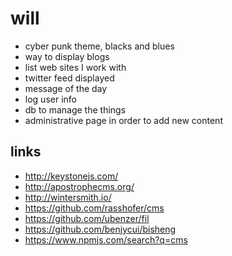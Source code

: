 # will

+ cyber punk theme, blacks and blues
+ way to display blogs
+ list web sites I work with
+ twitter feed displayed
+ message of the day
+ log user info
+ db to manage the things
+ administrative page in order to add new content

## links

+ http://keystonejs.com/
+ http://apostrophecms.org/
+ http://wintersmith.io/
+ https://github.com/rasshofer/cms
+ https://github.com/ubenzer/fil
+ https://github.com/benjycui/bisheng
+ https://www.npmjs.com/search?q=cms
